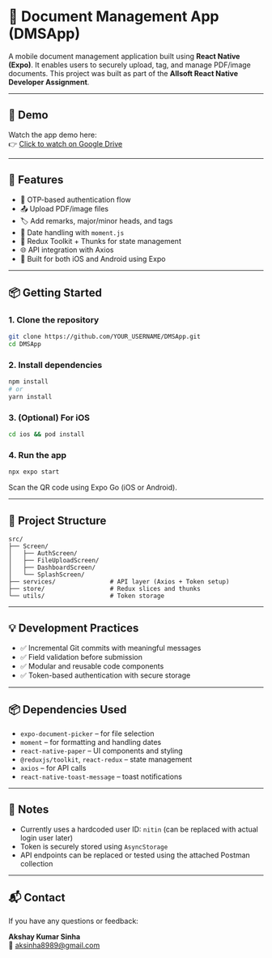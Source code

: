 # 📄 Document Management App (DMSApp)

A mobile document management application built using **React Native (Expo)**. It enables users to securely upload, tag, and manage PDF/image documents. This project was built as part of the **Allsoft React Native Developer Assignment**.

---

## 🎥 Demo

Watch the app demo here:  
👉 [Click to watch on Google Drive](https://drive.google.com/drive/folders/16moKZz0meIgMeEuPrwOwMZ_hh04t6Y_P?usp=drive_link)

---

## 🚀 Features

- 🔐 OTP-based authentication flow
- 📤 Upload PDF/image files
- 🏷️ Add remarks, major/minor heads, and tags
- 📆 Date handling with `moment.js`
- 💾 Redux Toolkit + Thunks for state management
- 🌐 API integration with Axios
- 📱 Built for both iOS and Android using Expo

---

## 📦 Getting Started

### 1. Clone the repository

```bash
git clone https://github.com/YOUR_USERNAME/DMSApp.git
cd DMSApp
```

### 2. Install dependencies

```bash
npm install
# or
yarn install
```

### 3. (Optional) For iOS

```bash
cd ios && pod install
```

### 4. Run the app

```bash
npx expo start
```

Scan the QR code using Expo Go (iOS or Android).

---

## 🧱 Project Structure

```
src/
├── Screen/
│   ├── AuthScreen/
│   ├── FileUploadScreen/
│   ├── DashboardScreen/
│   └── SplashScreen/
├── services/               # API layer (Axios + Token setup)
├── store/                  # Redux slices and thunks
└── utils/                  # Token storage
```

---

## 💡 Development Practices

- ✅ Incremental Git commits with meaningful messages
- ✅ Field validation before submission
- ✅ Modular and reusable code components
- ✅ Token-based authentication with secure storage

---

## 📦 Dependencies Used

- `expo-document-picker` – for file selection
- `moment` – for formatting and handling dates
- `react-native-paper` – UI components and styling
- `@reduxjs/toolkit`, `react-redux` – state management
- `axios` – for API calls
- `react-native-toast-message` – toast notifications

---

## 📌 Notes

- Currently uses a hardcoded user ID: `nitin` (can be replaced with actual login user later)
- Token is securely stored using `AsyncStorage`
- API endpoints can be replaced or tested using the attached Postman collection

---

## 📬 Contact

If you have any questions or feedback:

**Akshay Kumar Sinha**  
📧 aksinha8989@gmail.com

